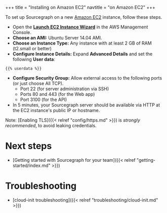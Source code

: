 +++
title = "Installing on Amazon EC2"
navtitle = "on Amazon EC2"
+++

To set up Sourcegraph on a new [Amazon EC2](https://aws.amazon.com/ec2/) instance, follow these steps.

* Open the [**Launch EC2 Instance Wizard**](https://us-west-2.console.aws.amazon.com/ec2/v2/home#LaunchInstanceWizard:) in the AWS Management Console.
* **Choose an AMI:** Ubuntu Server 14.04 AMI.
* **Choose an Instance Type:** Any instance with at least 2 GB of RAM (t2.small or better)
* **Configure Instance Details:** Expand **Advanced Details** and set the following **User data**:
```
{{% userdata %}}
```
* **Configure Security Group:** Allow external access to the following ports (or just choose All TCP).
  * Port 22 (for server administration via SSH)
  * Ports 80 and 443 (for the Web app)
  * Port 3100 (for the API)
* In 5 minutes, your Sourcegraph server should be available via HTTP at the EC2 instance's public IP or hostname.

Note: [Enabling TLS]({{< relref "config/https.md" >}}) is *strongly
recommended*, to avoid leaking credentials.

# Next steps

* [Getting started with Sourcegraph for your team]({{< relref "getting-started/index.md" >}})

# Troubleshooting

* [cloud-init troubleshooting]({{< relref "troubleshooting/cloud-init.md" >}})
